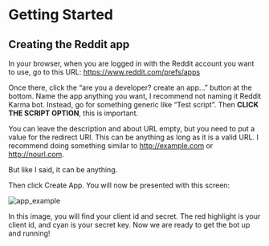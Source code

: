 # Getting Started

## Creating the Reddit app

In your browser, when you are logged in with the Reddit account you want to use, go to this
URL: https://www.reddit.com/prefs/apps

Once there, click the “are you a developer? create an app...” button at the bottom. Name the app anything you want, I
recommend not naming it Reddit Karma bot. Instead, go for something generic like “Test script”. Then **CLICK THE SCRIPT
OPTION**, this is important.

You can leave the description and about URL empty, but you need to put a value for the redirect URI. This can be
anything as long as it is a valid URL. I recommend doing something similar to http://example.com or http://nourl.com.

But like I said, it can be anything.

Then click Create App. You will now be presented with this screen:

![app_example](https://user-images.githubusercontent.com/29954899/103455850-f8810880-4cf0-11eb-9002-64c2f1e5a44e.png)

In this image, you will find your client id and secret. The red highlight is your client id, and cyan is your secret
key. Now we are ready to get the bot up and running!